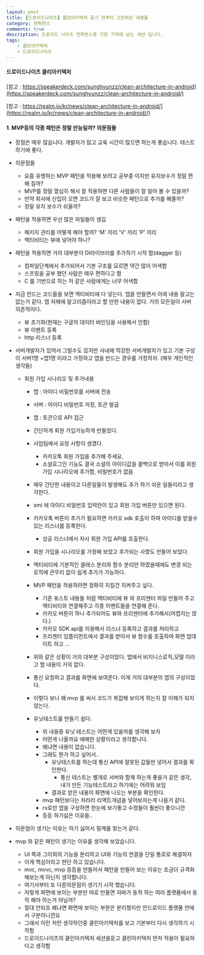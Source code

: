 ```yaml
---
layout: post
title: [드로이드나이츠] 클린아키텍처 듣기 전부터 고민하던 내용들
category: 컨퍼런스
comments: true
description: 드로이드 나이츠 컨퍼런스중 가장 기억에 남는 세션 입니다.
tags:
    - 클린아키텍처
    - 드로이드나이츠
---
```



#### 드로이드나이츠 클리아키텍처

[참고 : https://speakerdeck.com/sunghyunzz/clean-architecture-in-android](https://speakerdeck.com/sunghyunzz/clean-architecture-in-android/)

[참고 : https://realm.io/kr/news/clean-architecture-in-android/](https://realm.io/kr/news/clean-architecture-in-android//)


#### 1. MVP등의 각종 패턴은 정말 만능일까? 의문점들
  - 장점은 매우 많습니다. 개발자가 많고 교육 시간이 많으면 하는게 좋습니다. 테스트하기에 좋다.
  - 의문점들 
    - 요즘 유행하는 MVP 패턴을 적용해 보려고 공부중 이지만 유지보수가 정말 편해 질까? 
    - MVP를 정말 열심히 해서 잘 적용하면 다른 사람들이 잘 알아 볼 수 있을까?
    - 만약 회사에 신입이 오면 코드가 잘 보고 비슷한 패턴으로 추가를 해줄까?
    - 정말 유지 보수가 쉬울까?

  - 패턴을 적용하면 우선 많은 파일들이 생김
    - 패키지 관리를 어떻게 해야 할까? 'M' 끼리 'V' 끼리 'P' 끼리
    - 액티비티는 뷰에 넣어야 하나?
  - 패턴을 적용하면 거의 대부분이 DI라이브러를 추가하기 시작 함(dagger 등)
    - 컴파일단계에서 추가되어서 기본 구조를 모르면 약간 많이 어색함
    - 스프링을 공부 했던 사람은 매우 편하다고 함
    - C 를 기반으로 하는 저 같은 사람에게는 너무 어색함
  
  - 지금 만드는 코드들을 보면 액티비티에 다 넣는다. 앱을 만들면서 아래 내용 말고는 없는거 같다. 앱 자체에 알고리즘이라고 할 만한 내용이 없다. 거의 모든일이 서버 의존적이다. 
    - 뷰 초기화(현재는 구글의 데이터 바인딩을 사용해서 안함)
    - 뷰 이벤트 등록
    - http 리스너 등록 

  - 서버개발자가 있어서 그럴수도 있지만 사내에 막강한 서버개발자가 있고 기본 구성이 서버1명 +앱1명 이라고 가정하고 앱을 만드는 경우를 가정하자. (매우 개인적인 생각들) 
  
    - 회원 가입 시나리오 및 추가내용
      - 앱 :  아이디 비밀번호를 서버에 전송 
      - 서버 : 아이디 비밀번호 저장, 토큰 발급
      - 앱 : 토큰으로 API 접근 
      - 간단하게 회원 가입가능하게 만들었다.
      - 사업팀에서 요청 사항이 생겼다.
        - 카카오톡 회원 가입을 추가해 주세요.
        - 소셜로그인 기능도 결국 소셜의 아이디값을 콜백으로 받아서 이를 회원 가입 시나리오에 추가함, 비밀번호가 없음

      - 매우 간단한 내용이고 다른일들이 발생해도 추가 하기 쉬운 일들이라고 생각한다.
      - xml 에 아이디 비밀번호 입력란이 있고 회원 가입 버튼만 있으면 된다.
      - 카카오톡 버튼이 추가가 필요하면 카카오 sdk 호출이 하여 아이디를 받을수 있는 리스너를 등록한다.
        - 성공 리스너에서 자사 회원 가입 API를 호출한다.

      - 회원 가입을 시나리오를 가정해 보았고 추가되는 사항도 만들어 보았다.
      - 액티비티에 기본적인 클래스 분리와 함수 분리만 하였을때에도 변경 되는 로직에 큰무리 없이 쉽게 추가가 가능하다.
      - MVP 패턴을 적용하려면 정확히 지킬건 지켜주고 싶다.  
        - 기존 포스트 내용들 처럼 액티비티에 뷰 와 프리젠터 파일 만들어 주고 액티비티와 연결해주고 각종 이벤트들을 연결해 준다.
        - 카카오 버튼이 하나 추가되어도 뷰와 프리젠터에 추가해서(어렵지는 않다.) 
        - 카카오 SDK api를 이용해서 리스너 등록하고 결과를 처리하고 
        - 프리젠터 임플리먼트에서 결과를 받아서 뷰 함수를 호출하여 화면 업데이트 하고 ...

      - 위와 같은 상황이 거의 대부분 구성이었다. 앱에서 비지니스로직,모델 이라고 할 내용이 거의 없다.
      
      - 통신 요청하고 결과를 화면에 보여준다. 이게 거의 대부분의 앱의 구성이었다.
      - 이렇다 보니 왜 mvp 를 써서 코드가 복잡해 보이게 하는지 잘 이해가 되지 않는다.
      - 유닛테스트를 만들기 쉽다. 
        - 위 내용중 유닛 테스트는 어떤게 있을까를 생각해 보자
        - 어떤게 나올까요 애매한 상황이라고 생각합니다.
        - 왜냐면 내용이 없습니다.
        - 그래도 뭔가 하고 싶어서..
          - 유닛테스트를 하는데 통신 API에 잘못된 값들만 넣어서 결과를 확인한다. 
            - 통신 테스트는 별개로 서버와 함께 하는게 좋을거 같은 생각, 내가 만든 기능테스트라고 하기에는 어려워 보임
          - 결과로 받은 내용이 화면에 나오는 부분을 확인한다.
        - mvp 패턴보다는 차라리 리액트개념을 넣어보자는게 나을거 같다. 
        - rx로만 앱을 구성하면 한눈에 보기좋고 수정들이 훨씬더 좋으니깐
        - 등등 하기싫은 이유들..  
  
  - 의문점이 생기는 이유는 하기 싫어서 핑계를 찾는거 같다.
  - mvp 와 같은 패턴이 생기는 이유를 생각해 보았습니다.
    - UI 쪽과 그이외의 기능을 분리하고 UI와 기능의 연결을 단일 통로로 해결하자
    - 이게 핵심이라고 판단 하고 있습니다.
    - mvc, mvvc, mvp 등등을 만들어서 패턴을 만들어 보는 이유는 조금더 규격화 해보는게 아닌지 생각합니다.
    - 여기서부터 또 다른의문점이 생기기 시작 했습니다.
    - 저렇게 화면에 보이는 부분만 따로 만들면 자바가 동작 하는 여러 플랫폼에서 동작 해야 하는거 아닐까?
    - 절대 안되죠 왜냐면 화면에 보이는 부분은 분리했지만 안드로이드 플랫폼 안에서 구분이니깐요
    - 그래서 이런 저런 생각하던중 클린아키텍처를 보고 기본부터 다시 생각하기 시작함
    - 드로이드나이츠의 클린아키텍처 세션을듣고 클린아키텍처 먼저 적용이 필요하다고 생각함 

